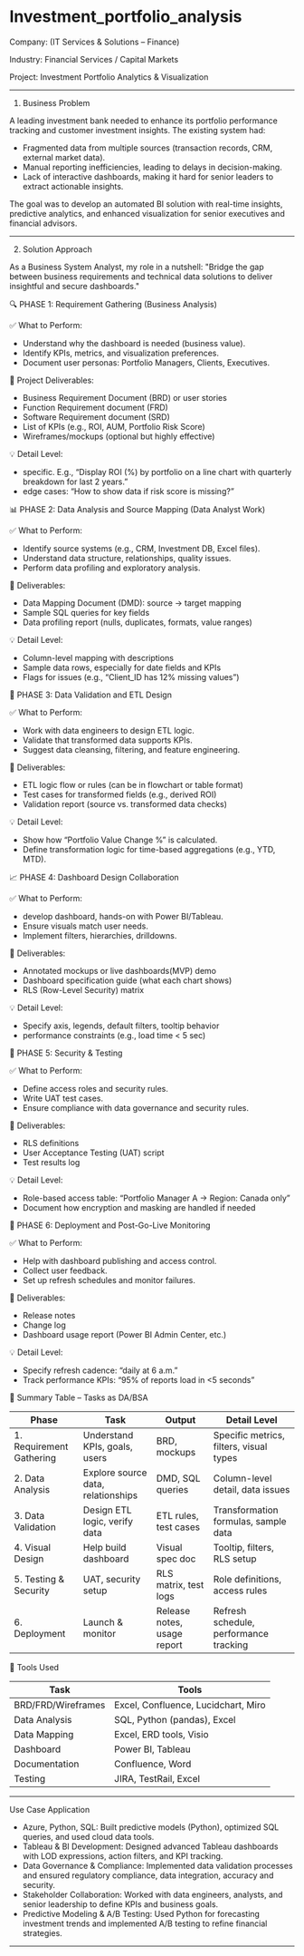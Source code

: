 # Investment_portfolio_analysis
Company: (IT Services & Solutions – Finance)

Industry: Financial Services / Capital Markets

Project: Investment Portfolio Analytics & Visualization
________________________________________
1. Business Problem
   
A leading investment bank needed to enhance its portfolio performance tracking and customer investment insights. The existing system had:

- 	Fragmented data from multiple sources (transaction records, CRM, external market data).
- 	Manual reporting inefficiencies, leading to delays in decision-making.
- 	Lack of interactive dashboards, making it hard for senior leaders to extract actionable insights.

The goal was to develop an automated BI solution with real-time insights, predictive analytics, and enhanced visualization for senior executives and financial advisors.
________________________________________
2. Solution Approach
   
As a Business System Analyst,  my role in a nutshell:
"Bridge the gap between business requirements and technical data solutions to deliver insightful and secure dashboards."

🔍 PHASE 1: Requirement Gathering (Business Analysis)

✅ What to Perform:
- Understand why the dashboard is needed (business value).
- Identify KPIs, metrics, and visualization preferences.
- Document user personas: Portfolio Managers, Clients, Executives.


🎯 Project Deliverables:
- Business Requirement Document (BRD) or user stories
- Function Requirement document (FRD)
- Software Requirement document (SRD)
- List of KPIs (e.g., ROI, AUM, Portfolio Risk Score)
- Wireframes/mockups (optional but highly effective)

💡 Detail Level:
- specific. E.g., “Display ROI (%) by portfolio on a line chart with quarterly breakdown for last 2 years.”
- edge cases: “How to show data if risk score is missing?”



📊 PHASE 2: Data Analysis and Source Mapping (Data Analyst Work)

✅ What to Perform:
- Identify source systems (e.g., CRM, Investment DB, Excel files).
- Understand data structure, relationships, quality issues.
- Perform data profiling and exploratory analysis.

🎯 Deliverables:
- Data Mapping Document (DMD): source → target mapping
- Sample SQL queries for key fields
- Data profiling report (nulls, duplicates, formats, value ranges)


💡 Detail Level:
- Column-level mapping with descriptions
- Sample data rows, especially for date fields and KPIs
- Flags for issues (e.g., “Client_ID has 12% missing values”)


🧪 PHASE 3: Data Validation and ETL Design

✅ What to Perform:

- Work with data engineers to design ETL logic.
- Validate that transformed data supports KPIs.
- Suggest data cleansing, filtering, and feature engineering.


🎯 Deliverables:
- ETL logic flow or rules (can be in flowchart or table format)
- Test cases for transformed fields (e.g., derived ROI)
- Validation report (source vs. transformed data checks)

💡 Detail Level:
- Show how “Portfolio Value Change %” is calculated.
- Define transformation logic for time-based aggregations (e.g., YTD, MTD).


📈 PHASE 4: Dashboard Design Collaboration

✅ What to Perform:
- develop dashboard, hands-on with Power BI/Tableau.
- Ensure visuals match user needs.
- Implement filters, hierarchies, drilldowns.

🎯 Deliverables:
- Annotated mockups or live dashboards(MVP) demo
- Dashboard specification guide (what each chart shows)
- RLS (Row-Level Security) matrix

💡 Detail Level:
- Specify axis, legends, default filters, tooltip behavior
- performance constraints (e.g., load time < 5 sec)


🔐 PHASE 5: Security & Testing

✅ What to Perform:

- Define access roles and security rules.
- Write UAT test cases.
- Ensure compliance with data governance and security rules.

🎯 Deliverables:
- RLS definitions
- User Acceptance Testing (UAT) script
- Test results log

💡 Detail Level:
- Role-based access table: “Portfolio Manager A → Region: Canada only”
- Document how encryption and masking are handled if needed


🚀 PHASE 6: Deployment and Post-Go-Live Monitoring

✅ What to Perform:

- Help with dashboard publishing and access control.
- Collect user feedback.
- Set up refresh schedules and monitor failures.

🎯 Deliverables:
- Release notes
- Change log
- Dashboard usage report (Power BI Admin Center, etc.)

💡 Detail Level:

- Specify refresh cadence: “daily at 6 a.m.”
- Track performance KPIs: “95% of reports load in <5 seconds”



🧾 Summary Table – Tasks as DA/BSA

| Phase                    | Task                               | Output                      | Detail Level                            |
| ------------------------ | ---------------------------------- | --------------------------- | --------------------------------------- |
| 1. Requirement Gathering | Understand KPIs, goals, users      | BRD, mockups                | Specific metrics, filters, visual types |
| 2. Data Analysis         | Explore source data, relationships | DMD, SQL queries            | Column-level detail, data issues        |
| 3. Data Validation       | Design ETL logic, verify data      | ETL rules, test cases       | Transformation formulas, sample data    |
| 4. Visual Design         | Help build dashboard               | Visual spec doc             | Tooltip, filters, RLS setup             |
| 5. Testing & Security    | UAT, security setup                | RLS matrix, test logs       | Role definitions, access rules          |
| 6. Deployment            | Launch & monitor                   | Release notes, usage report | Refresh schedule, performance tracking  |


🔧 Tools Used

| Task               | Tools                               |
| ------------------ | ----------------------------------- |
| BRD/FRD/Wireframes | Excel, Confluence, Lucidchart, Miro |
| Data Analysis      | SQL, Python (pandas), Excel         |
| Data Mapping       | Excel, ERD tools, Visio             |
| Dashboard          | Power BI, Tableau                   |
| Documentation      | Confluence, Word                    |
| Testing            | JIRA, TestRail, Excel               |


________________________________________

Use Case Application

- Azure, Python, SQL: 	Built predictive models (Python), optimized SQL queries, and used cloud data tools.
- Tableau & BI Development: 	Designed advanced Tableau dashboards with LOD expressions, action filters, and KPI tracking.
- Data Governance & Compliance:	Implemented data validation processes and ensured regulatory compliance, data integration, accuracy and security.
- Stakeholder Collaboration:	Worked with data engineers, analysts, and senior leadership to define KPIs and business goals.
- Predictive Modeling & A/B Testing:	Used Python for forecasting investment trends and implemented A/B testing to refine financial strategies.
________________________________________

